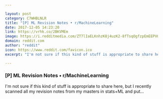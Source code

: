 ```yaml
---

layout: post
category: C7WHBLNLR
title: "[P] ML Revision Notes • r/MachineLearning"
date: 2017-12-05 14:23:20
link: https://vrhk.co/2BKVMEm
image: https://i.redditmedia.com/ZT7lIaELKnhzK8j4uzK2-8fTsqOgfzpEmEEPVQy1LqM.jpg?w=320&s=6ce2a1185313ea0dd1734b7a0e892329
domain: reddit.com
author: "reddit"
icon: https://www.reddit.com/favicon.ico
excerpt: "I'm not sure if this kind of stuff is appropriate to share here, but I recently scanned all my revision notes from my masters in stats+ML and put..."

---
```


### [P] ML Revision Notes • r/MachineLearning

I'm not sure if this kind of stuff is appropriate to share here, but I recently scanned all my revision notes from my masters in stats+ML and put...